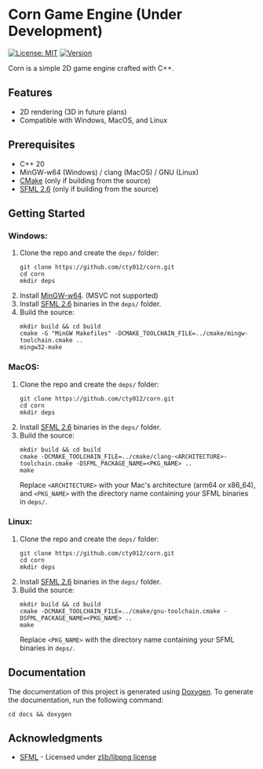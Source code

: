 # Corn Game Engine (Under Development)
[![License: MIT](https://img.shields.io/badge/license-MIT-yellow.svg)](https://github.com/cty012/corn/blob/main/LICENSE)
[![Version](https://img.shields.io/badge/version-1.0.0-red.svg)](https://github.com/cty012/corn)

Corn is a simple 2D game engine crafted with C++.

## Features
- 2D rendering (3D in future plans)
- Compatible with Windows, MacOS, and Linux

## Prerequisites
- C++ 20
- MinGW-w64 (Windows) / clang (MacOS) / GNU (Linux)
- [CMake](https://cmake.org/) (only if building from the source)
- [SFML 2.6](https://www.sfml-dev.org/) (only if building from the source)

## Getting Started

### Windows:
1. Clone the repo and create the `deps/` folder:
   ```shell
   git clone https://github.com/cty012/corn.git
   cd corn
   mkdir deps
   ```
2. Install [MinGW-w64](https://www.mingw-w64.org/downloads/). (MSVC not supported)
3. Install [SFML 2.6](https://www.sfml-dev.org/) binaries in the `deps/` folder.
4. Build the source:
   ```shell
   mkdir build && cd build
   cmake -G "MinGW Makefiles" -DCMAKE_TOOLCHAIN_FILE=../cmake/mingw-toolchain.cmake ..
   mingw32-make
   ```

### MacOS:
1. Clone the repo and create the `deps/` folder:
   ```shell
   git clone https://github.com/cty012/corn.git
   cd corn
   mkdir deps
   ```
2. Install [SFML 2.6](https://www.sfml-dev.org/) binaries in the `deps/` folder.
3. Build the source:
   ```shell
   mkdir build && cd build
   cmake -DCMAKE_TOOLCHAIN_FILE=../cmake/clang-<ARCHITECTURE>-toolchain.cmake -DSFML_PACKAGE_NAME=<PKG_NAME> ..
   make
   ```
   Replace `<ARCHITECTURE>` with your Mac's architecture (arm64 or x86_64), and `<PKG_NAME>` with the directory name containing your SFML binaries in `deps/`.

### Linux:
1. Clone the repo and create the `deps/` folder:
   ```shell
   git clone https://github.com/cty012/corn.git
   cd corn
   mkdir deps
   ```
2. Install [SFML 2.6](https://www.sfml-dev.org/) binaries in the `deps/` folder.
3. Build the source:
   ```shell
   mkdir build && cd build
   cmake -DCMAKE_TOOLCHAIN_FILE=../cmake/gnu-toolchain.cmake -DSFML_PACKAGE_NAME=<PKG_NAME> ..
   make
   ```
   Replace `<PKG_NAME>` with the directory name containing your SFML binaries in `deps/`.

## Documentation
The documentation of this project is generated using [Doxygen](https://www.doxygen.nl/).
To generate the documentation, run the following command:
```shell
cd docs && doxygen
```

## Acknowledgments
- [SFML](https://www.sfml-dev.org/) - Licensed under [zlib/libpng license](https://www.sfml-dev.org/license.php)
